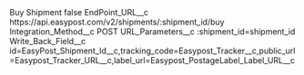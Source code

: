 <?xml version="1.0" encoding="UTF-8"?>
<CustomMetadata xmlns="http://soap.sforce.com/2006/04/metadata" xmlns:xsi="http://www.w3.org/2001/XMLSchema-instance" xmlns:xsd="http://www.w3.org/2001/XMLSchema">
    <label>Buy Shipment</label>
    <protected>false</protected>
    <values>
        <field>EndPoint_URL__c</field>
        <value xsi:type="xsd:string">https://api.easypost.com/v2/shipments/:shipment_id/buy</value>
    </values>
    <values>
        <field>Integration_Method__c</field>
        <value xsi:type="xsd:string">POST</value>
    </values>
    <values>
        <field>URL_Parameters__c</field>
        <value xsi:type="xsd:string">:shipment_id=shipment_id</value>
    </values>
    <values>
        <field>Write_Back_Field__c</field>
        <value xsi:type="xsd:string">id=EasyPost_Shipment_Id__c,tracking_code=Easypost_Tracker__c,public_url=Easypost_Tracker_URL__c,label_url=Easypost_PostageLabel_Label_URL__c</value>
    </values>
</CustomMetadata>
